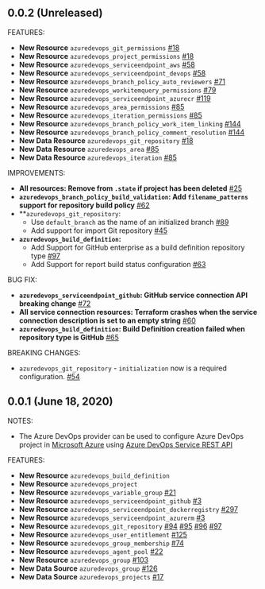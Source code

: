 ## 0.0.2 (Unreleased)

FEATURES:
* **New Resource**  `azuredevops_git_permissions` [#18](https://github.com/microsoft/terraform-provider-azuredevops/issues/18)
* **New Resource**  `azuredevops_project_permissions` [#18](https://github.com/microsoft/terraform-provider-azuredevops/issues/18)
* **New Resource**  `azuredevops_serviceendpoint_aws` [#58](https://github.com/microsoft/terraform-provider-azuredevops/issues/58)
* **New Resource**  `azuredevops_serviceendpoint_devops` [#58](https://github.com/microsoft/terraform-provider-azuredevops/issues/182)
* **New Resource** `azuredevops_branch_policy_auto_reviewers` [#71](https://github.com/microsoft/terraform-provider-azuredevops/issues/71)
* **New Resource** `azuredevops_workitemquery_permissions` [#79](https://github.com/microsoft/terraform-provider-azuredevops/issues/79)
* **New Resource** `azuredevops_serviceendpoint_azurecr` [#119](https://github.com/microsoft/terraform-provider-azuredevops/issues/119/)
* **New Resource** `azuredevops_area_permissions` [#85](https://github.com/microsoft/terraform-provider-azuredevops/issues/85)
* **New Resource** `azuredevops_iteration_permissions` [#85](https://github.com/microsoft/terraform-provider-azuredevops/issues/85)
* **New Resource** `azuredevops_branch_policy_work_item_linking` [#144](https://github.com/microsoft/terraform-provider-azuredevops/issues/144)
* **New Resource** `azuredevops_branch_policy_comment_resolution` [#144](https://github.com/microsoft/terraform-provider-azuredevops/issues/144)
* **New Data Resource**  `azuredevops_git_repository` [#18](https://github.com/microsoft/terraform-provider-azuredevops/issues/18)
* **New Data Resource**  `azuredevops_area` [#85](https://github.com/microsoft/terraform-provider-azuredevops/issues/85)
* **New Data Resource**  `azuredevops_iteration` [#85](https://github.com/microsoft/terraform-provider-azuredevops/issues/85)

IMPROVEMENTS:
* **All resources: Remove from `.state` if project has been deleted** [#25](https://github.com/microsoft/terraform-provider-azuredevops/issues/25)
* **`azuredevops_branch_policy_build_validation`: Add `filename_patterns` support for repository build policy** [#62](https://github.com/microsoft/terraform-provider-azuredevops/issues/62)
* **`azuredevops_git_repository`:
    - Use `default_branch` as the name of an initialized branch [#89](https://github.com/microsoft/terraform-provider-azuredevops/pull/89)
    - Add support for import Git repository [#45](https://github.com/microsoft/terraform-provider-azuredevops/issues/45)
* **`azuredevops_build_definition`:**
    - Add Support for GitHub enterprise as a build definition repository type [#97](https://github.com/microsoft/terraform-provider-azuredevops/pull/97)
    - Add Support for report build status configuration [#63](https://github.com/microsoft/terraform-provider-azuredevops/issues/63)

BUG FIX:
* **`azuredevops_serviceendpoint_github`: GitHub service connection API breaking change** [#72](https://github.com/microsoft/terraform-provider-azuredevops/issues/72)
* **All service connection resources: Terraform crashes when the service connection description is set to an empty string** [#60](https://github.com/microsoft/terraform-provider-azuredevops/pull/60)
* **`azuredevops_build_definition`: Build Definition creation failed when repository type is GitHub** [#65](https://github.com/microsoft/terraform-provider-azuredevops/issues/65)

BREAKING CHANGES:
* `azuredevops_git_repository` - `initialization` now is a required configuration.  [#54](https://github.com/microsoft/terraform-provider-azuredevops/issues/54)

## 0.0.1 (June 18, 2020)

NOTES:
* The Azure DevOps provider can be used to configure Azure DevOps project in [Microsoft Azure](https://azure.microsoft.com/en-us/) using [Azure DevOps Service REST API](https://docs.microsoft.com/en-us/rest/api/azure/devops/?view=azure-devops-rest-5.1)

FEATURES:
* **New Resource** `azuredevops_build_definition`                               
* **New Resource** `azuredevops_project`                                                 
* **New Resource** `azuredevops_variable_group` [#21](https://github.com/microsoft/terraform-provider-azuredevops/issues/21)
* **New Resource** `azuredevops_serviceendpoint_github` [#3](https://github.com/microsoft/terraform-provider-azuredevops/issues/3)
* **New Resource** `azuredevops_serviceendpoint_dockerregistry` [#297](https://github.com/microsoft/terraform-provider-azuredevops/issues/3)
* **New Resource** `azuredevops_serviceendpoint_azurerm` [#3](https://github.com/microsoft/terraform-provider-azuredevops/issues/3)
* **New Resource** `azuredevops_git_repository` [#94](https://github.com/microsoft/terraform-provider-azuredevops/issues/94) [#95](https://github.com/microsoft/terraform-provider-azuredevops/issues/95) [#96](https://github.com/microsoft/terraform-provider-azuredevops/issues/96) [#97](https://github.com/microsoft/terraform-provider-azuredevops/issues/97)
* **New Resource** `azuredevops_user_entitlement` [#125](https://github.com/microsoft/terraform-provider-azuredevops/issues/125)
* **New Resource** `azuredevops_group_membership` [#74](https://github.com/microsoft/terraform-provider-azuredevops/issues/74)
* **New Resource** `azuredevops_agent_pool` [#22](https://github.com/microsoft/terraform-provider-azuredevops/issues/22)
* **New Resource** `azuredevops_group` [#103](https://github.com/microsoft/terraform-provider-azuredevops/issues/103)
* **New Data Source** `azuredevops_group` [#126](https://github.com/microsoft/terraform-provider-azuredevops/issues/126)
* **New Data Source** `azuredevops_projects` [#17](https://github.com/microsoft/terraform-provider-azuredevops/issues/17)
